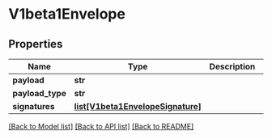 # V1beta1Envelope

## Properties
Name | Type | Description | Notes
------------ | ------------- | ------------- | -------------
**payload** | **str** |  | [optional] 
**payload_type** | **str** |  | [optional] 
**signatures** | [**list[V1beta1EnvelopeSignature]**](V1beta1EnvelopeSignature.md) |  | [optional] 

[[Back to Model list]](../README.md#documentation-for-models) [[Back to API list]](../README.md#documentation-for-api-endpoints) [[Back to README]](../README.md)


